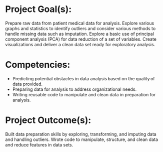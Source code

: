 # Project Goal(s):
Prepare raw data from patient medical data for analysis. Explore various graphs and statistics to identify outliers and consider various methods to handle missing data such as imputation. Explore a basic use of principal component analysis (PCA) for data reduction of a set of variables. Create visualizations and deliver a clean data set ready for exploratory analysis.

# Competencies:
- Predicting potential obstacles in data analysis based on the quality of data provided.
- Preparing data for analysis to address organizational needs.
- Writing reusable code to manipulate and clean data in preparation for analysis.

# Project Outcome(s): 
Built data preparation skills by exploring, transforming, and imputing data and handling outliers. Wrote code to manipulate, structure, and clean data and reduce features in data sets. 
